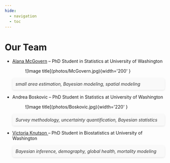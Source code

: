 ```yaml
---
hide:
  - navigation
  - toc
---
```


# Our Team

<div class="grid cards" markdown>

- <a href="https://alanamcgovern.github.io" target="_blank">Alana McGovern</a> – PhD Student in Statistics at University of Washington
    <figure markdown="span">
    ![Image title](photos/McGovern.jpg){width='200' }
    </figure>
    <p style="font-style: italic; padding: 10px; margin: 10px 0; background-color: #f9f9f9; color: #333; border-radius: 5px; text-align: left; box-shadow: 0 2px 5px rgba(0,0,0,0.1);">
        small area estimation, Bayesian modeling, spatial modeling
    </p>

- </a> Andrea Boskovic – PhD Student in Statistics at University of Washington
    <figure markdown="span">
    ![Image title](photos/Boskovic.jpg){width='220' }
    </figure>
    <p style="font-style: italic; padding: 10px; margin: 10px 0; background-color: #f9f9f9; color: #333; border-radius: 5px; text-align: left; box-shadow: 0 2px 5px rgba(0,0,0,0.1);">
        Survey methodology, uncertainty quantification, Bayesian statistics
    </p>

- <a href="https://victoriaknutson.github.io" target="_blank">Victoria Knutson </a> – PhD Student in Biostatistics at University of Washington
    <p style="font-style: italic; padding: 10px; margin: 10px 0; background-color: #f9f9f9; color: #333; border-radius: 5px; text-align: left; box-shadow: 0 2px 5px rgba(0,0,0,0.1);">
        Bayesian inference, demography, global health, mortality modeling
    </p>

</div>



